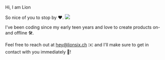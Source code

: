 Hi, I am Lion 

So nice of you to stop by ❤️. ![](https://komarev.com/ghpvc/?username=snow2405)

I've been coding since my early teen years and love to create products on- and offline 🛠️. 

Feel free to reach out at hey@lionsix.ch ✉️ and I'll make sure to get in contact with you immediately 🏃!
